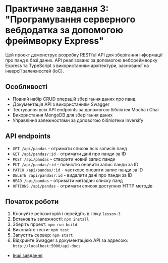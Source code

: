 # Практичне завдання 3: "Програмування серверного вебдодатка за допомогою фреймворку Express"

Цей проект демонструє розробку RESTful API для зберігання інформації про панд в базі даних. 
API реалізовано за допомогою вебфреймворку Express та TypeScript з використанням архітектури, заснованої на інверсії залежностей (IoC).

## Особливості

- Повний набір CRUD операцій зберігання даних про панд
- Документація API з використанням Swagger
- Тестування всіх API endpoints за допомогою бібліотек Mocha і Chai
- Використання MongoDB для зберігання даних
- Управління залежностями за доповогою бібліотеки Inversify

## API endpoints

- `GET /api/pandas` - отримати список всіх записів панд
- `GET /api/pandas/:id` - отримати дані про панди за ID
- `POST /api/pandas` - створити новий запис панди
- `PUT /api/pandas/:id` - повністю оновити запис панди за ID
- `PATCH /api/pandas/:id` - частково оновити запис панди за ID
- `DELETE /api/pandas/:id` - видалити дані про панди за ID
- `HEAD /api/pandas` - отримати метадані списку панд
- `OPTIONS /api/pandas` - отримати список доступних HTTP методів

## Початок роботи

1. Клонуйте репозиторій і перейдіть в гілку `lesson-3`
1. Встановіть залежності: `npm install`
1. Зберіть проект: `npm run build`
1. Виконайте тести: `npm test`
1. Запустіть сервер: `npm start`
1. Відкрийте Swagger з документацією API за адресою: `http://localhost:5000/api-docs`

- [Інші завдання](../../tree/main/README.md)
